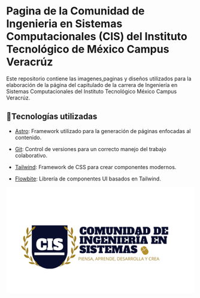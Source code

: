 # Pagina de la Comunidad de Ingenieria en Sistemas Computacionales (CIS) del Instituto Tecnológico de México Campus Veracrúz

Este repositorio contiene las imagenes,paginas y diseños utilizados para la elaboración de la página del capitulado de la carrera de Ingeniería en Sistemas Computacionales del Instituto Tecnológico México Campus Veracrúz.

## 🚀Tecnologías utilizadas

- [Astro](https://astro.build): Framework utilizado para la generación de páginas enfocadas al contenido.

- [Git](https://git-scm.com/): Control de versiones para un correcto manejo del trabajo colaborativo.

- [Tailwind](https://tailwindcss.com/): Framework de CSS para crear componentes modernos.

- [Flowbite](https://flowbite.com/): Librería de componentes UI basados en Tailwind.

![CIS](/public/Logos/LogoCisSecundario.png)
